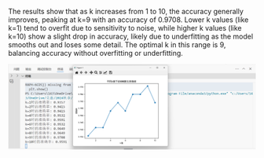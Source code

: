 
The results show that as k increases from 1 to 10, the accuracy generally improves, peaking at k=9 with an accuracy of 0.9708. Lower k values (like k=1) tend to overfit due to sensitivity to noise, while higher k values (like k=10) show a slight drop in accuracy, likely due to underfitting as the model smooths out and loses some detail. The optimal k in this range is 9, balancing accuracy without overfitting or underfitting.

<img src="./hw6_result.png" alt="Description of image" width="800"/>